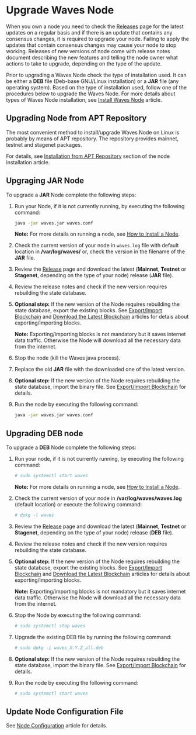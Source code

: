 # Upgrade Waves Node

When you own a node you need to check the [Releases](https://github.com/wavesplatform/Waves/releases/) page for the latest updates on a regular basis and if there is an update that contains any consensus changes, it is required to upgrade your node. Failing to apply the updates that contain consensus changes may cause your node to stop working. Releases of new versions of node come with release notes document describing the new features and telling the node owner what actions to take to upgrade, depending on the type of the update.

Prior to upgrading a Waves Node check the type of installation used. It can be either a **DEB** file (Deb-base GNU/Linux installation) or a **JAR** file (any operating system). Based on the type of installation used, follow one of the procedures below to upgrade the Waves Node. For more details about types of Waves Node installation, see [Install Waves Node](/en/waves-node/how-to-install-a-node/how-to-install-a-node) article.

## Upgrading Node from APT Repository

The most convenient method to install/upgrade Waves Node on Linux is probably by means of APT repository. The repository provides mainnet, testnet and stagenet packages.

For details, see [Installation from APT Repository](/en/waves-node/how-to-install-a-node/on-ubuntu#installation-from-apt-repository) section of the node installation article.

## Upgraging JAR Node

To upgrade a **JAR** Node complete the following steps:

1. Run your Node, if it is not currently running, by executing the following command:

   ```bash
   java -jar waves.jar waves.conf
   ```

   **Note:** For more details on running a node, see [How to Install a Node](/en/waves-node/how-to-install-a-node/how-to-install-a-node).

2. Check the current version of your node in `waves.log` file with default location in **/var/log/waves/** or, check the version in the filename of the **JAR** file.
3. Review the [Release](https://github.com/wavesplatform/Waves/releases) page and download the latest (**Mainnet**, **Testnet** or **Stagenet**, depending on the type of your node) release (**JAR** file).
4. Review the release notes and check if the new version requires rebuilding the state database.
5. **Optional step:** If the new version of the Node requires rebuilding the state database, export the existing blocks.
See [Export/Import Blockchain](/en/waves-node/options-for-getting-actual-blockchain/import-from-the-blockchain) and [Download the Latest Blockchain](/en/waves-node/options-for-getting-actual-blockchain/state-downloading-and-applying) articles for detais about exporting/importing blocks.

   **Note:** Exporting/importing blocks is not mandatory but it saves internet data traffic. Otherwise the Node will download all the necessary data from the internet.

6. Stop the node (kill the Waves java process).

7. Replace the old **JAR** file with the downloaded one of the latest version.

8. **Optional step:** If the new version of the Node requires rebuilding the state database, import the binary file. See [Export/Import Blockchain](/en/waves-node/options-for-getting-actual-blockchain/import-from-the-blockchain) for details.

9. Run the node by executing the following command:

   ```bash
   java -jar waves.jar waves.conf
   ```

## Upgrading DEB node

To upgrade a **DEB** Node complete the following steps:

1. Run your node, if it is not currently running, by executing the following command:

   ```bash
   # sudo systemctl start waves
   ```

   **Note:** For more details on running a node, see [How to Install a Node](/en/waves-node/how-to-install-a-node/how-to-install-a-node).

2. Check the current version of your node in **/var/log/waves/waves.log** (default location) or execute the following command:

   ```bash
   # dpkg -l waves
   ```

3. Review the [Release](https://github.com/wavesplatform/Waves/releases) page and download the latest (**Mainnet**, **Testnet** or **Stagenet**, depending on the type of your node) release (**DEB** file).
4. Review the release notes and check if the new version requires rebuilding the state database.
5. **Optional step:** If the new version of the Node requires rebuilding the state database, export the existing blocks.
See [Export/Import Blockchain](/en/waves-node/options-for-getting-actual-blockchain/import-from-the-blockchain) and [Download the Latest Blockchain](/en/waves-node/options-for-getting-actual-blockchain/state-downloading-and-applying) articles for details about exporting/importing blocks.

   **Note:** Exporting/importing blocks is not mandatory but it saves internet data traffic. Otherwise the Node will download all the necessary data from the internet.

6. Stop the Node by executing the following command:

   ```bash
   # sudo systemctl stop waves
   ```

7. Upgrade the existing DEB file by running the following command:

   ```bash
   # sudo dpkg -i waves_X.Y.Z_all.deb
   ```

8. **Optional step:** If the new version of the Node requires rebuilding the state database, import the binary file. See [Export/Import Blockchain](/en/waves-node/options-for-getting-actual-blockchain/import-from-the-blockchain) for details.

9. Run the node by executing the following command:

   ```bash
   # sudo systemctl start waves
   ```

## Update Node Configuration File

See [Node Configuration](/en/waves-node/node-configuration) article for details.
